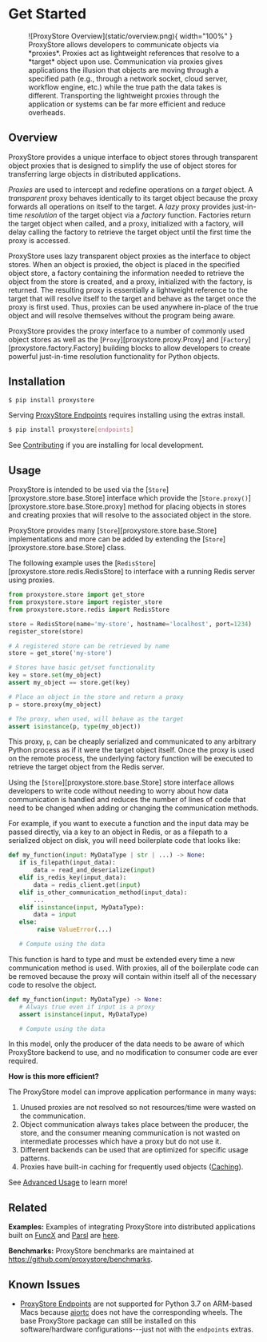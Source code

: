 # Get Started

<figure markdown>
  ![ProxyStore Overview](static/overview.png){ width="100%" }
  <figcaption>
  ProxyStore allows developers to communicate objects via *proxies*. Proxies
  act as lightweight references that resolve to a *target* object upon use.
  Communication via proxies gives applications the illusion that objects
  are moving through a specified path (e.g., through a network
  socket, cloud server, workflow engine, etc.) while the true path the data
  takes is different. Transporting the lightweight proxies through the
  application or systems can be far more efficient and reduce overheads.
  </figcaption>
</figure>

## Overview

ProxyStore provides a unique interface to object stores through transparent
object proxies that is designed to simplify the use of object stores for
transferring large objects in distributed applications.

*Proxies* are used to intercept and redefine operations on a *target* object.
A *transparent* proxy behaves identically to its target object
because the proxy forwards all operations on itself to the target.
A *lazy* proxy provides just-in-time *resolution* of the target object via
a *factory* function. Factories return the target object when called, and a
proxy, initialized with a factory, will delay calling the factory to retrieve
the target object until the first time the proxy is accessed.

ProxyStore uses lazy transparent object proxies as the interface to object
stores. When an object is proxied, the object is placed in the specified
object store, a factory containing the information needed to retrieve the
object from the store is created, and a proxy, initialized with the factory,
is returned.
The resulting proxy is essentially a lightweight reference to the target that
will resolve itself to the target and behave as the target once the proxy
is first used.
Thus, proxies can be used anywhere in-place of the true object and will
resolve themselves without the program being aware.

ProxyStore provides the proxy interface to a number of commonly used object
stores as well as the [`Proxy`][proxystore.proxy.Proxy] and
[`Factory`][proxystore.factory.Factory] building blocks to allow developers
to create powerful just-in-time resolution functionality for Python objects.

## Installation

```bash
$ pip install proxystore
```

Serving [ProxyStore Endpoints](guides/endpoints.md) requires installing
using the extras install.

```bash
$ pip install proxystore[endpoints]
```

See [Contributing](contributing.md) if you are installing for local
development.

## Usage

ProxyStore is intended to be used via the
[`Store`][proxystore.store.base.Store] interface which provide the
[`Store.proxy()`][proxystore.store.base.Store.proxy] method for placing objects
in stores and creating proxies that will resolve to the associated object in
the store.

ProxyStore provides many [`Store`][proxystore.store.base.Store]
implementations and more can be
added by extending the [`Store`][proxystore.store.base.Store] class.

The following example uses the
[`RedisStore`][proxystore.store.redis.RedisStore] to interface with a
running Redis server using proxies.

```python
from proxystore.store import get_store
from proxystore.store import register_store
from proxystore.store.redis import RedisStore

store = RedisStore(name='my-store', hostname='localhost', port=1234)
register_store(store)

# A registered store can be retrieved by name
store = get_store('my-store')

# Stores have basic get/set functionality
key = store.set(my_object)
assert my_object == store.get(key)

# Place an object in the store and return a proxy
p = store.proxy(my_object)

# The proxy, when used, will behave as the target
assert isinstance(p, type(my_object))
```

This proxy, `p`, can be cheaply serialized and communicated to any
arbitrary Python process as if it were the target object itself. Once the
proxy is used on the remote process, the underlying factory function will
be executed to retrieve the target object from the Redis server.

Using the [`Store`][proxystore.store.base.Store] store interface allows
developers to write code without needing to worry about how data communication
is handled and reduces the number of lines of code that need to be changed
when adding or changing the communication methods.

For example, if you want to execute a function and the input data may be
passed directly, via a key to an object in Redis, or as a filepath to a
serialized object on disk, you will need boilerplate code that looks like:

```python
def my_function(input: MyDataType | str | ...) -> None:
   if is_filepath(input_data):
       data = read_and_deserialize(input)
   elif is_redis_key(input_data):
       data = redis_client.get(input)
   elif is_other_communication_method(input_data):
       ...
   elif isinstance(input, MyDataType):
       data = input
   else:
        raise ValueError(...)

   # Compute using the data
```

This function is hard to type and must be extended every time a new
communication method is used. With proxies, all of the boilerplate code
can be removed because the proxy will contain within itself all of the
necessary code to resolve the object.

```python
def my_function(input: MyDataType) -> None:
   # Always true even if input is a proxy
   assert isinstance(input, MyDataType)

   # Compute using the data
```

In this model, only the producer of the data needs to be aware of which
ProxyStore backend to use, and no modification to consumer code are ever
required.

**How is this more efficient?**

The ProxyStore model can improve application performance in many ways:

1. Unused proxies are not resolved so not resources/time were wasted on the
   communication.
2. Object communication always takes place between the producer, the store, and
   the consumer meaning communication is not wasted on intermediate processes
   which have a proxy but do not use it.
3. Different backends can be used that are optimized for specific usage
   patterns.
4. Proxies have built-in caching for frequently used objects
   ([Caching](advanced.md#caching)).

See [Advanced Usage](advanced.md) to learn more!

Related
-------

**Examples:**
Examples of integrating ProxyStore into distributed applications built on
[FuncX](https://funcx.org/) and [Parsl](https://parsl-project.org/) are
[here](https://github.com/proxystore/proxystore/tree/main/examples).

**Benchmarks:**
ProxyStore benchmarks are maintained at https://github.com/proxystore/benchmarks.

Known Issues
------------

* [ProxyStore Endpoints](guides/endpoints.md) are not supported for
  Python 3.7 on ARM-based Macs because
  [aiortc](https://aiortc.readthedocs.io) does not have the corresponding
  wheels. The base ProxyStore package can still be installed on this
  software/hardware configurations---just not with the `endpoints` extras.
